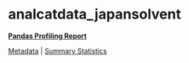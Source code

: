 # analcatdata_japansolvent

[**Pandas Profiling Report**](https://epistasislab.github.io/penn-ml-benchmarks/profile/analcatdata_japansolvent.html)

[Metadata](metadata.yaml) | [Summary Statistics](summary_stats.csv)


